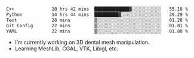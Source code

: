 <!--START_SECTION:waka-->

```txt
C++              20 hrs 42 mins  █████████████▓░░░░░░░░░░░   55.18 %
Python           14 hrs 44 mins  █████████▓░░░░░░░░░░░░░░░   39.29 %
Text             28 mins         ▒░░░░░░░░░░░░░░░░░░░░░░░░   01.28 %
Git Config       22 mins         ▒░░░░░░░░░░░░░░░░░░░░░░░░   01.01 %
YAML             22 mins         ▒░░░░░░░░░░░░░░░░░░░░░░░░   01.00 %
```

<!--END_SECTION:waka-->

<!--
**0x11111111/0x11111111** is a ✨ _special_ ✨ repository because its `README.md` (this file) appears on your GitHub profile.

Here are some ideas to get you started:

- 🔭 I’m currently working on ...
- 🌱 I’m currently learning ...
- 👯 I’m looking to collaborate on ...
- 🤔 I’m looking for help with ...
- 💬 Ask me about ...
- 📫 How to reach me: ...
- 😄 Pronouns: ...
- ⚡ Fun fact: ...
-->
- I’m currently working on 3D dental mesh manipulation.
- Learning MeshLib, CGAL, VTK, Libigl, etc.
